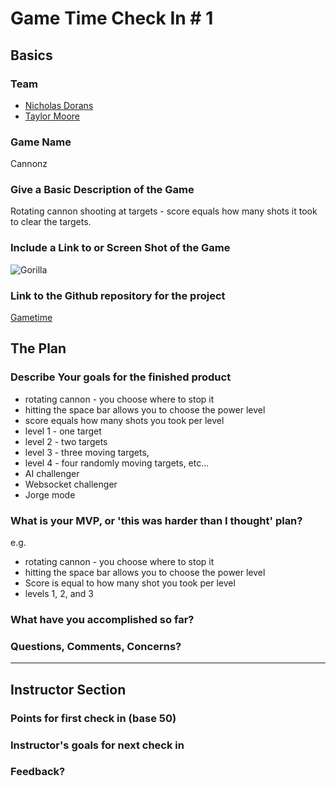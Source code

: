# Game Time Check In # 1

## Basics

### Team
- [Nicholas Dorans](https://github.com/nickybobby)
- [Taylor Moore](https://github.com/tman22)

### Game Name

Cannonz

### Give a Basic Description of the Game

Rotating cannon shooting at targets - score equals how many shots it took to clear the targets.

### Include a Link to or Screen Shot of the Game

![Gorilla](http://recordit.co/XnxSfFK6sU)

### Link to the Github repository for the project
[Gametime](https://github.com/Tman22/game-time)

## The Plan

### Describe Your goals for the finished product

- rotating cannon - you choose where to stop it
- hitting the space bar allows you to choose the power level
- score equals how many shots you took per level
- level 1 - one target
- level 2 - two targets
- level 3 - three moving targets,
- level 4 - four randomly moving targets, etc...
- AI challenger
- Websocket challenger
- Jorge mode

### What is your MVP, or 'this was harder than I thought' plan?

e.g.

- rotating cannon - you choose where to stop it
- hitting the space bar allows you to choose the power level
- Score is equal to how many shot you took per level
- levels 1, 2, and 3

### What have you accomplished so far?

### Questions, Comments, Concerns?

-----

## Instructor Section

### Points for first check in (base 50)

### Instructor's goals for next check in

### Feedback?
